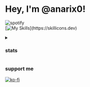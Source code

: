 # Hey, I'm @anarix0!
![spotify](https://img.shields.io/badge/dynamic/json?url=https%3A%2F%2Fapi.lanyard.rest%2Fv1%2Fusers%2F681177693831823363&query=data.spotify.song&logo=spotify&logoColor=white&label=listening%20to&color=1db954)
<br>
[![My Skills](https://skillicons.dev/icons?i=windows,vscode,github,py,discord,figma,)](https://skillicons.dev)

<details>
<summary>
  
### stats

</summary>
  
![anarix0's GitHub stats](https://github-readme-stats.vercel.app/api?username=anarix0&show_icons=true&hide_border=true&theme=github_dark_dimmed&include_all_commits=true&count_private=true)

![Top Langs](https://github-readme-stats.vercel.app/api/top-langs/?username=anarix0&layout=compact&theme=github_dark_dimmed&hide_border=true)
</details>

### support me
[![ko-fi](https://ko-fi.com/img/githubbutton_sm.svg)](https://ko-fi.com/D1D7RPP0W)
